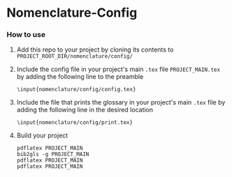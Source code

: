 # Nomenclature-Config

### How to use

1. Add this repo to your project by cloning its contents to `PROJECT_ROOT_DIR/nomenclature/config/`
2. Include the config file in your project's main `.tex` file `PROJECT_MAIN.tex` by adding the following line to the preamble
    ```
    \input{nomenclature/config/config.tex}
    ```
    
3. Include the file that prints the glossary in your project's main `.tex` file by adding the following line in the desired location
    ```
    \input{nomenclature/config/print.tex}
    ```
3. Build your project
    ```
    pdflatex PROJECT_MAIN
    bib2gls -g PROJECT_MAIN
    pdflatex PROJECT_MAIN
    pdflatex PROJECT_MAIN
    ```